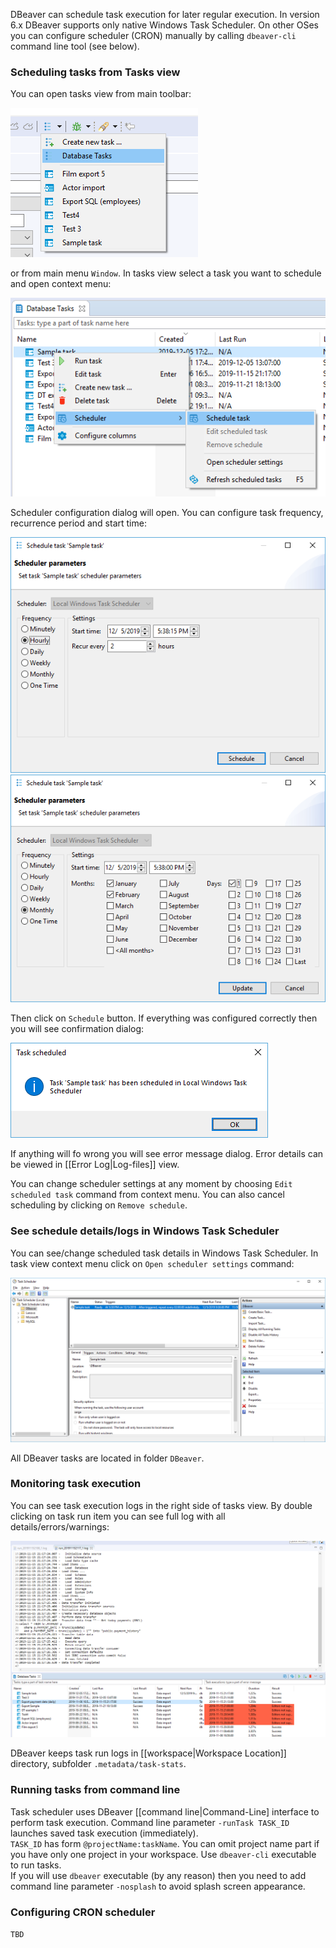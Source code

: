DBeaver can schedule task execution for later regular execution.
In version 6.x DBeaver supports only native Windows Task Scheduler. On other OSes you can configure scheduler (CRON) manually by calling `dbeaver-cli` command line tool (see below).

### Scheduling tasks from Tasks view
You can open tasks view from main toolbar:

![](images/ug/tools/task-main-toolbar.png)

or from main menu `Window`.
In tasks view select a task you want to schedule and open context menu:

![](images/ug/tools/task-schedule-menu.png)

Scheduler configuration dialog will open. You can configure task frequency, recurrence period and start time:

![](images/ug/tools/task-schedule-settings.png)
![](images/ug/tools/task-schedule-settings-monthly.png)

Then click on `Schedule` button. If everything was configured correctly then you will see confirmation dialog:

![](images/ug/tools/task-schedule-success.png)

If anything will fo wrong you will see error message dialog. Error details can be viewed in [[Error Log|Log-files]] view.

You can change scheduler settings at any moment by choosing `Edit scheduled task` command from context menu. You can also cancel scheduling by clicking on `Remove schedule`.

### See schedule details/logs in Windows Task Scheduler

You can see/change scheduled task details in Windows Task Scheduler. In task view context menu click on `Open scheduler settings` command:

![](images/ug/tools/task-schedule-windows-task-manager.png)

All DBeaver tasks are located in folder `DBeaver`.

### Monitoring task execution

You can see task execution logs in the right side of tasks view. By double clicking on task run item you can see full log with all details/errors/warnings:

![](images/ug/tools/task-run-logs.png)

DBeaver keeps task run logs in [[workspace|Workspace Location]] directory, subfolder `.metadata/task-stats`.

### Running tasks from command line

Task scheduler uses DBeaver [[command line|Command-Line] interface to perform task execution. Command line parameter `-runTask TASK_ID` launches saved task execution (immediately).  
`TASK_ID` has form `@projectName:taskName`. You can omit project name part if you have only one project in your workspace.
Use `dbeaver-cli` executable to run tasks.  
If you will use `dbeaver` executable (by any reason) then you need to add command line parameter `-nosplash` to avoid splash screen appearance.

### Configuring CRON scheduler

`TBD`